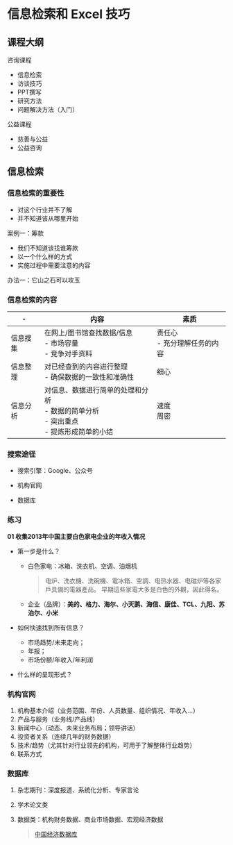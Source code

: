 # 信息检索和 Excel 技巧

## 课程大纲

咨询课程

- 信息检索
- 访谈技巧
- PPT撰写
- 研究方法
- 问题解决方法（入门）

公益课程

- 慈善与公益
- 公益咨询



## 信息检索

### 信息检索的重要性

- 对这个行业并不了解
- 并不知道该从哪里开始



案例一：筹款

- 我们不知道该找谁筹款
- 以一个什么样的方式
- 实施过程中需要注意的内容



办法一：它山之石可以攻玉



### 信息检索的内容

| -        | 内容                                                         | 素质                             |
| -------- | ------------------------------------------------------------ | -------------------------------- |
| 信息搜集 | 在网上/图书馆查找数据/信息<br />- 市场容量<br />- 竞争对手资料 | 责任心<br />- 充分理解任务的内容 |
| 信息整理 | 对已经查到的内容进行整理<br />- 确保数据的一致性和准确性     | 细心                             |
| 信息分析 | 对信息、数据进行简单的处理和分析<br />- 数据的简单分析<br />- 突出重点<br />- 提炼形成简单的小结 | 速度<br />周密                   |



### 搜索途径

- 搜索引擎：Google、公众号

- 机构官网

- 数据库



### 练习

**01 收集2013年中国主要白色家电企业的年收入情况**

- 第一步是什么？

  - 白色家电：冰箱、洗衣机、空调、油烟机

    > 电炉、洗衣機、洗碗機、電冰箱、空調、电热水器、电磁炉等各家戶具備的電器產品。 早期這些家電大多是白色的外觀，因此得名。

  - 企业（品牌）：**美的、格力、海尔、小天鹅、海信、康佳、TCL、九阳、苏泊尔、小米**

- 如何快速找到所有信息？

  - 市场趋势/未来走向；
  - 年报；
  - 市场份额/年收入/年利润

- 什么样的呈现形式？



### 机构官网

1. 机构基本介绍（业务范围、年份、人员数量、组织情况、年收入...）
2. 产品与服务（业务线/产品线）
3. 新闻中心（动态、未来业务布局；领导讲话）
4. 投资者关系（连续几年的财务数据）
5. 技术/趋势（尤其针对行业领先的机构，可用于了解整体行业趋势）
6. 联系方式



### 数据库

1. 杂志期刊：深度报道、系统化分析、专家言论

2. 学术论文类

3. 数据类：机构财务数据、商业市场数据、宏观经济数据

   > [中国经济数据库](https://www.ceicdata.com/zh-hans/products/china-economic-database)

